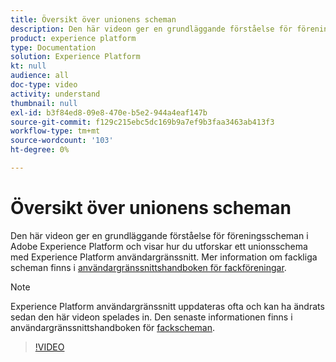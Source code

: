 ```yaml
---
title: Översikt över unionens scheman
description: Den här videon ger en grundläggande förståelse för föreningsscheman i Adobe Experience Platform och visar hur du utforskar ett unionsschema med Experience Platform användargränssnitt.
product: experience platform
type: Documentation
solution: Experience Platform
kt: null
audience: all
doc-type: video
activity: understand
thumbnail: null
exl-id: b3f84ed8-09e8-470e-b5e2-944a4eaf147b
source-git-commit: f129c215ebc5dc169b9a7ef9b3faa3463ab413f3
workflow-type: tm+mt
source-wordcount: '103'
ht-degree: 0%

---
```


# Översikt över unionens scheman

Den här videon ger en grundläggande förståelse för föreningsscheman i Adobe Experience Platform och visar hur du utforskar ett unionsschema med Experience Platform användargränssnitt. Mer information om fackliga scheman finns i [användargränssnittshandboken för fackföreningar](../ui/union-schema.md).

>[!NOTE]
>
>Experience Platform användargränssnitt uppdateras ofta och kan ha ändrats sedan den här videon spelades in. Den senaste informationen finns i användargränssnittshandboken för [fackscheman](../ui/union-schema.md).

>[!VIDEO](https://video.tv.adobe.com/v/329940?quality=12&learn=on&captions=eng)

